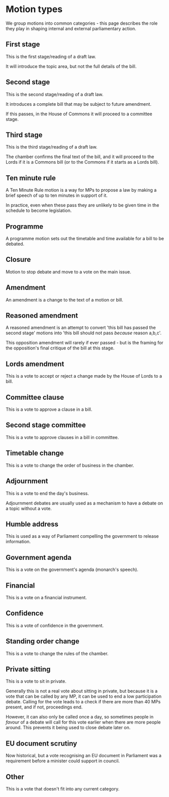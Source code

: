 # Motion types

We group motions into common categories - this page describes the role they play in shaping internal and external parliamentary action. 

## First stage

This is the first stage/reading of a draft law.

It will introduce the topic area, but not the full details of the bill. 

## Second stage

This is the second stage/reading of a draft law. 

It introduces a complete bill that may be subject to future amendment. 

If this passes, in the House of Commons it will proceed to a committee stage. 

## Third stage

This is the third stage/reading of a draft law.

The chamber confirms the final text of the bill, and it will proceed to the Lords if it is a Commons bill (or to the Commons if it starts as a Lords bill).

## Ten minute rule

A Ten Minute Rule motion is a way for MPs to propose a law by making a brief speech of up to ten minutes in support of it. 

In practice, even when these pass they are unlikely to be given time in the schedule to become legislation. 

## Programme

A programme motion sets out the timetable and time available for a bill to be debated.

## Closure

Motion to stop debate and move to a vote on the main issue.

## Amendment

An amendment is a change to the text of a motion or bill.

## Reasoned amendment

A reasoned amendment is an attempt to convert 'this bill has passed the second stage' motions into 'this bill should not pass *because* reason a,b,c'.

This opposition amendment will rarely if ever passed - but is the framing for the opposition's final critique of the bill at this stage.

## Lords amendment

This is a vote to accept or reject a change made by the House of Lords to a bill.

## Committee clause

This is a vote to approve a clause in a bill.

## Second stage committee

This is a vote to approve clauses in a bill in committee.

## Timetable change

This is a vote to change the order of business in the chamber.

## Adjournment

This is a vote to end the day's business.

Adjournment debates are usually used as a mechanism to have a debate on a topic without a vote.

## Humble address

This is used as a way of Parliament compelling the government to release information.

## Government agenda

This is a vote on the government's agenda (monarch's speech).

## Financial

This is a vote on a financial instrument.

## Confidence

This is a vote of confidence in the government.

## Standing order change

This is a vote to change the rules of the chamber.

## Private sitting

This is a vote to sit in private.

Generally this is not a real vote about sitting in private, but because it is a vote that can be called by any MP, it can be used to end a low participation debate. 
Calling for the vote leads to a check if there are more than 40 MPs present, and if not, proceedings end. 

However, it can also only be called once a day, so sometimes people in *favour* of a debate will call for this vote earlier when there are more people around. This prevents it being used to close debate later on. 

## EU document scrutiny

Now historical, but a vote recognising an EU document in Parliament was a requirement before a minister could support in council.

## Other

This is a vote that doesn't fit into any current category.